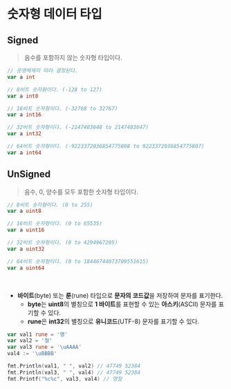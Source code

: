 # **숫자형 데이터 타입**

## **Signed**
> 음수를 포함하지 않는 숫자형 타입이다.
``` go
// 운영체제의 따라 결정된다.
var a int

// 8비트 숫자형이다. (-128 to 127)
var a int8

// 16비트 숫자형이다. (-32768 to 32767)
var a int16

// 32비트 숫자형이다. (-2147483648 to 2147483647)
var a int32

// 64비트 숫자형이다. (-9223372036854775808 to 9223372036854775807)
var a int64
```

## **UnSigned**
> 음수, 0, 양수를 모두 포함한 숫자형 타입이다.
``` go
// 8비트 숫자형이다. (0 to 255)
var a uint8

// 16비트 숫자형이다. (0 to 65535)
var a uint16

// 32비트 숫자형이다. (0 to 4294967295)
var a uint32

// 64비트 숫자형이다. (0 to 18446744073709551615)
var a uint64
```
<br>

- **바이트**(byte) 또는 **룬**(rune) 타입으로 **문자의 코드값**을 저장하여 문자를 표기한다.
    - **byte**는 **uint8**의 별칭으로 **1 바이트**를 표현할 수 있는 **아스키**(ASCII) 문자를 표기할 수 있다.
    - **rune**은 **int32**의 별칭으로 **유니코드**(UTF-8) 문자를 표기할 수 있다.

``` go
var val1 rune = '명'
var val2 = '철'
var val3 rune = '\uAAAA'
val4 := '\uBBBB'

fmt.Println(val1, " ", val2) // 47749 52384
fmt.Println(val3, " ", val4) // 47749 52384
fmt.Printf("%c%c", val3, val4) // 명철
```

